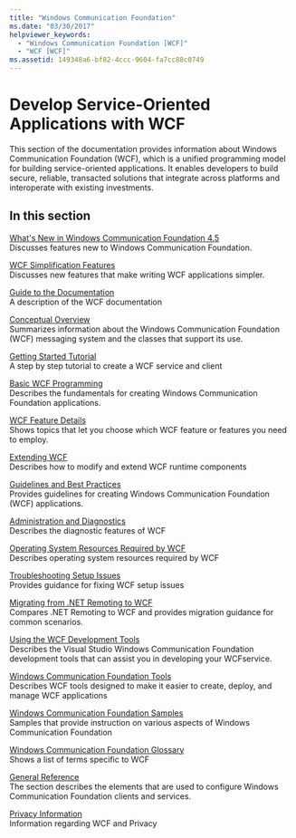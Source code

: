 ```yaml
---
title: "Windows Communication Foundation"
ms.date: "03/30/2017"
helpviewer_keywords:
  - "Windows Communication Foundation [WCF]"
  - "WCF [WCF]"
ms.assetid: 149348a6-bf82-4ccc-9604-fa7cc88c0749
---
```

# Develop Service-Oriented Applications with WCF

This section of the documentation provides information about Windows Communication Foundation (WCF), which is a unified programming model for building service-oriented applications. It enables developers to build secure, reliable, transacted solutions that integrate across platforms and interoperate with existing investments.

## In this section

 [What's New in Windows Communication Foundation 4.5](whats-new.md)\
 Discusses features new to Windows Communication Foundation.

 [WCF Simplification Features](wcf-simplification-features.md)\
 Discusses new features that make writing WCF applications simpler.

 [Guide to the Documentation](guide-to-the-documentation.md)\
 A description of the WCF documentation

 [Conceptual Overview](conceptual-overview.md)\
 Summarizes information about the Windows Communication Foundation (WCF) messaging system and the classes that support its use.

 [Getting Started Tutorial](getting-started-tutorial.md)\
 A step by step tutorial to create a WCF service and client

 [Basic WCF Programming](basic-wcf-programming.md)\
 Describes the fundamentals for creating Windows Communication Foundation applications.

 [WCF Feature Details](./feature-details/index.md)\
 Shows topics that let you choose which WCF feature or features you need to employ.

 [Extending WCF](./extending/index.md)\
 Describes how to modify and extend WCF runtime components

 [Guidelines and Best Practices](guidelines-and-best-practices.md)\
 Provides guidelines for creating Windows Communication Foundation (WCF) applications.

 [Administration and Diagnostics](./diagnostics/index.md)\
 Describes the diagnostic features of WCF

 [Operating System Resources Required by WCF](operating-system-resources-required-by-wcf.md)\
 Describes operating system resources required by WCF

 [Troubleshooting Setup Issues](troubleshooting-setup-issues.md)\
 Provides guidance for fixing WCF setup issues

 [Migrating from .NET Remoting to WCF](migrating-from-net-remoting-to-wcf.md)\
 Compares .NET Remoting to WCF and provides migration guidance for common scenarios.

 [Using the WCF Development Tools](using-the-wcf-development-tools.md)\
 Describes the Visual Studio Windows Communication Foundation development tools that can assist you in developing your WCFservice.

 [Windows Communication Foundation Tools](tools.md)\
 Describes WCF tools designed to make it easier to create, deploy, and manage WCF applications

 [Windows Communication Foundation Samples](./samples/index.md)\
 Samples that provide instruction on various aspects of Windows Communication Foundation

 [Windows Communication Foundation Glossary](glossary.md)\
 Shows a list of terms specific to WCF

 [General Reference](general-reference.md)\
 The section describes the elements that are used to configure Windows Communication Foundation clients and services.

 [Privacy Information](privacy-information.md)\
 Information regarding WCF and Privacy
